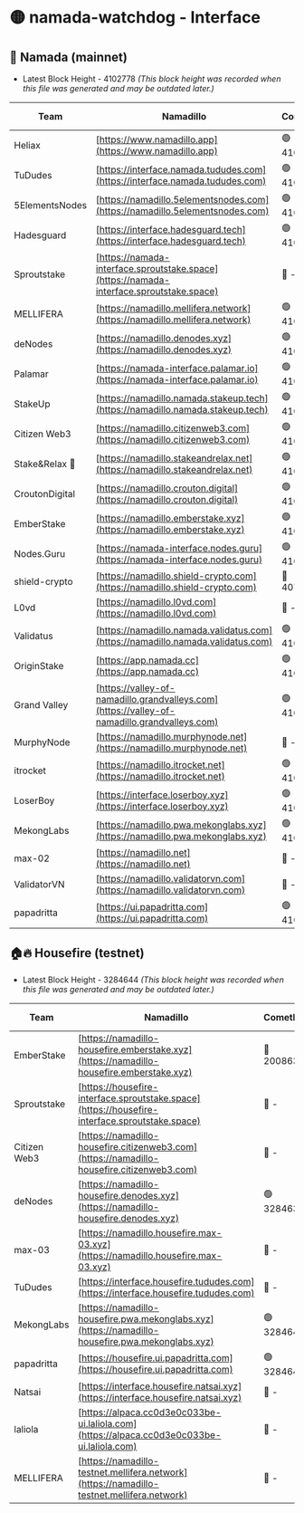 # 🟡 namada-watchdog - Interface

## 🚀 Namada (mainnet)
- Latest Block Height - 4102778 *(This block height was recorded when this file was generated and may be outdated later.)*

| Team | Namadillo | CometBFT | Indexer | MASP Indexer |
|-|-|-|-|-|
| Heliax | [https://www.namadillo.app](https://www.namadillo.app) | 🟢 4102751 | 🟢 4102751 | 🟡 4102615 |
| TuDudes | [https://interface.namada.tududes.com](https://interface.namada.tududes.com) | 🟢 4102751 | 🟢 4102751 | 🟡 4102615 |
| 5ElementsNodes | [https://namadillo.5elementsnodes.com](https://namadillo.5elementsnodes.com) | 🟢 4102751 | 🟢 4102751 | 🟡 4102615 |
| Hadesguard | [https://interface.hadesguard.tech](https://interface.hadesguard.tech) | 🟢 4102752 | 🟢 4102752 | 🟡 4102615 |
| Sproutstake | [https://namada-interface.sproutstake.space](https://namada-interface.sproutstake.space) | 🔴 - | 🔴 3738134 | 🔴 - |
| MELLIFERA | [https://namadillo.mellifera.network](https://namadillo.mellifera.network) | 🟢 4102755 | 🟢 4102755 | 🔴 3765769 |
| deNodes | [https://namadillo.denodes.xyz](https://namadillo.denodes.xyz) | 🟢 4102756 | 🟢 4102756 | 🟡 4102615 |
| Palamar | [https://namada-interface.palamar.io](https://namada-interface.palamar.io) | 🟢 4102756 | 🟢 4102756 | 🟡 4102615 |
| StakeUp | [https://namadillo.namada.stakeup.tech](https://namadillo.namada.stakeup.tech) | 🟢 4102757 | 🟢 4102757 | 🟡 4102615 |
| Citizen Web3 | [https://namadillo.citizenweb3.com](https://namadillo.citizenweb3.com) | 🟢 4102757 | 🟢 4102757 | 🟡 4102615 |
| Stake&Relax 🦥 | [https://namadillo.stakeandrelax.net](https://namadillo.stakeandrelax.net) | 🟢 4102758 | 🟢 4102758 | 🔴 3765769 |
| CroutonDigital | [https://namadillo.crouton.digital](https://namadillo.crouton.digital) | 🟢 4102758 | 🟢 4102758 | 🟡 4102615 |
| EmberStake | [https://namadillo.emberstake.xyz](https://namadillo.emberstake.xyz) | 🟢 4102759 | 🟢 4102759 | 🟡 4102615 |
| Nodes.Guru | [https://namada-interface.nodes.guru](https://namada-interface.nodes.guru) | 🟢 4102759 | 🟢 4102759 | 🟡 4102615 |
| shield-crypto | [https://namadillo.shield-crypto.com](https://namadillo.shield-crypto.com) | 🔴 4077651 | 🔴 - | 🔴 - |
| L0vd | [https://namadillo.l0vd.com](https://namadillo.l0vd.com) | 🔴 - | 🔴 - | 🔴 - |
| Validatus | [https://namadillo.namada.validatus.com](https://namadillo.namada.validatus.com) | 🟢 4102766 | 🟢 4102766 | 🔴 3819812 |
| OriginStake | [https://app.namada.cc](https://app.namada.cc) | 🟢 4102767 | 🟢 4102767 | 🟡 4102615 |
| Grand Valley | [https://valley-of-namadillo.grandvalleys.com](https://valley-of-namadillo.grandvalleys.com) | 🟢 4102767 | 🔴 - | 🟡 4102615 |
| MurphyNode | [https://namadillo.murphynode.net](https://namadillo.murphynode.net) | 🔴 - | 🔴 - | 🔴 - |
| itrocket | [https://namadillo.itrocket.net](https://namadillo.itrocket.net) | 🟢 4102771 | 🟢 4102770 | 🟡 4102615 |
| LoserBoy | [https://interface.loserboy.xyz](https://interface.loserboy.xyz) | 🟢 4102771 | 🟢 4102771 | 🟡 4102615 |
| MekongLabs | [https://namadillo.pwa.mekonglabs.xyz](https://namadillo.pwa.mekonglabs.xyz) | 🟢 4102772 | 🟢 4102771 | 🟡 4102615 |
| max-02 | [https://namadillo.net](https://namadillo.net) | 🔴 - | 🔴 - | 🔴 - |
| ValidatorVN | [https://namadillo.validatorvn.com](https://namadillo.validatorvn.com) | 🔴 - | 🔴 - | 🔴 - |
| papadritta | [https://ui.papadritta.com](https://ui.papadritta.com) | 🟢 4102778 | 🟢 4102778 | 🟡 4102615 |

## 🏠🔥 Housefire (testnet)
- Latest Block Height - 3284644 *(This block height was recorded when this file was generated and may be outdated later.)*

| Team | Namadillo | CometBFT | Indexer | MASP Indexer |
|-|-|-|-|-|
| EmberStake | [https://namadillo-housefire.emberstake.xyz](https://namadillo-housefire.emberstake.xyz) | 🔴 2008636 | 🔴 - | 🔴 - |
| Sproutstake | [https://housefire-interface.sproutstake.space](https://housefire-interface.sproutstake.space) | 🔴 - | 🔴 - | 🔴 - |
| Citizen Web3 | [https://namadillo-housefire.citizenweb3.com](https://namadillo-housefire.citizenweb3.com) | 🔴 - | 🔴 - | 🔴 - |
| deNodes | [https://namadillo-housefire.denodes.xyz](https://namadillo-housefire.denodes.xyz) | 🟢 3284634 | 🟢 3284634 | 🔴 3279186 |
| max-03 | [https://namadillo.housefire.max-03.xyz](https://namadillo.housefire.max-03.xyz) | 🔴 - | 🔴 - | 🔴 - |
| TuDudes | [https://interface.housefire.tududes.com](https://interface.housefire.tududes.com) | 🔴 - | 🔴 - | 🔴 - |
| MekongLabs | [https://namadillo-housefire.pwa.mekonglabs.xyz](https://namadillo-housefire.pwa.mekonglabs.xyz) | 🟢 3284644 | 🟢 3284644 | 🔴 3279186 |
| papadritta | [https://housefire.ui.papadritta.com](https://housefire.ui.papadritta.com) | 🟢 3284644 | 🟢 3284644 | 🔴 3279186 |
| Natsai | [https://interface.housefire.natsai.xyz](https://interface.housefire.natsai.xyz) | 🔴 - | 🔴 - | 🔴 - |
| laliola | [https://alpaca.cc0d3e0c033be-ui.laliola.com](https://alpaca.cc0d3e0c033be-ui.laliola.com) | 🔴 - | 🔴 - | 🔴 - |
| MELLIFERA | [https://namadillo-testnet.mellifera.network](https://namadillo-testnet.mellifera.network) | 🔴 - | 🔴 2778001 | 🔴 2607259 |

